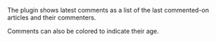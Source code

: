 The plugin shows latest comments as a list of the last commented-on articles and their commenters.

Comments can also be colored to indicate their age.